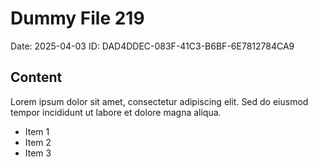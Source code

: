 # Dummy File 219

Date: 2025-04-03
ID: DAD4DDEC-083F-41C3-B6BF-6E7812784CA9

## Content

Lorem ipsum dolor sit amet, consectetur adipiscing elit.
Sed do eiusmod tempor incididunt ut labore et dolore magna aliqua.

* Item 1
* Item 2
* Item 3
